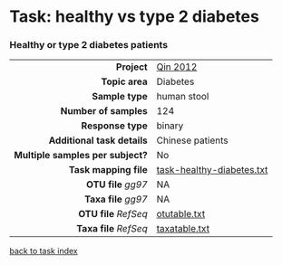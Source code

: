 # Task: healthy vs type 2 diabetes
### Healthy or type 2 diabetes patients

| | |
| ------------------------: |-----------------------------------------------------------|
| **Project**           | [Qin 2012]( ../docs/qin2012.html )       |
| **Topic area**                | Diabetes                                                |
| **Sample type**               | human stool                                         |
| **Number of samples**         | 124                                         |
| **Response type**             | binary                                           |
| **Additional task details**   | Chinese patients                                  |
| **Multiple samples per subject?** | No |
| **Task mapping file**         | [task-healthy-diabetes.txt](../datasets/qin2012/task-healthy-diabetes.txt)                                 |
| **OTU file** *gg97*           | NA                           |
| **Taxa file** *gg97*          | NA                          |
| **OTU file** *RefSeq*         | [otutable.txt](../datasets/qin2012/otutable.txt)                    |
| **Taxa file** *RefSeq*        | [taxatable.txt](../datasets/qin2012/taxatable.txt)                  |

[back to task index](../README.md)
